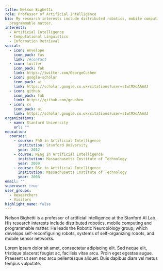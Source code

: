 ```yaml
---
title: Nelson Bighetti
role: Professor of Artificial Intelligence
bio: My research interests include distributed robotics, mobile computing and
  programmable matter.
interests:
  - Artificial Intelligence
  - Computational Linguistics
  - Information Retrieval
social:
  - icon: envelope
    icon_pack: fas
    link: /#contact
  - icon: twitter
    icon_pack: fab
    link: https://twitter.com/GeorgeCushen
  - icon: google-scholar
    icon_pack: ai
    link: https://scholar.google.co.uk/citations?user=sIwtMXoAAAAJ
  - icon: github
    icon_pack: fab
    link: https://github.com/gcushen
  - icon: cv
    icon_pack: ai
    link: https://scholar.google.co.uk/citations?user=sIwtMXoAAAAJ
organizations:
  - name: Stanford University
    url: ""
education:
  courses:
    - course: PhD in Artificial Intelligence
      institution: Stanford University
      year: 2012
    - course: MEng in Artificial Intelligence
      institution: Massachusetts Institute of Technology
      year: 2009
    - course: BSc in Artificial Intelligence
      institution: Massachusetts Institute of Technology
      year: 2008
email: ""
superuser: true
user_groups:
  - Researchers
  - Visitors
highlight_name: false
---
```


Nelson Bighetti is a professor of artificial intelligence at the Stanford AI Lab. His research interests include distributed robotics, mobile computing and programmable matter. He leads the Robotic Neurobiology group, which develops self-reconfiguring robots, systems of self-organizing robots, and mobile sensor networks.

Lorem ipsum dolor sit amet, consectetur adipiscing elit. Sed neque elit, tristique placerat feugiat ac, facilisis vitae arcu. Proin eget egestas augue. Praesent ut sem nec arcu pellentesque aliquet. Duis dapibus diam vel metus tempus vulputate.
